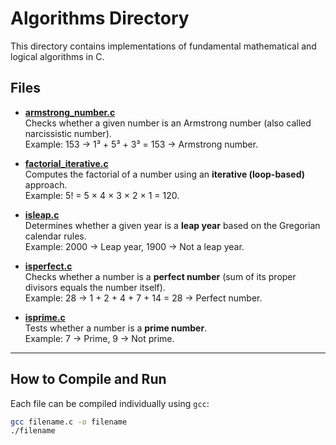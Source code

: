 # Algorithms Directory

This directory contains implementations of fundamental mathematical and logical algorithms in C.

## Files

- [**armstrong_number.c**](./armstrong_number.c)  
  Checks whether a given number is an Armstrong number (also called narcissistic number).  
  Example: 153 → 1³ + 5³ + 3³ = 153 → Armstrong number.

- [**factorial_iterative.c**](./factorial_iterative.c)  
  Computes the factorial of a number using an **iterative (loop-based)** approach.  
  Example: 5! = 5 × 4 × 3 × 2 × 1 = 120.

- [**isleap.c**](./isleap.c)  
  Determines whether a given year is a **leap year** based on the Gregorian calendar rules.  
  Example: 2000 → Leap year, 1900 → Not a leap year.

- [**isperfect.c**](./isperfect.c)  
  Checks whether a number is a **perfect number** (sum of its proper divisors equals the number itself).  
  Example: 28 → 1 + 2 + 4 + 7 + 14 = 28 → Perfect number.

- [**isprime.c**](./isprime.c)  
  Tests whether a number is a **prime number**.  
  Example: 7 → Prime, 9 → Not prime.

---

## How to Compile and Run
Each file can be compiled individually using `gcc`:

```bash
gcc filename.c -o filename
./filename
